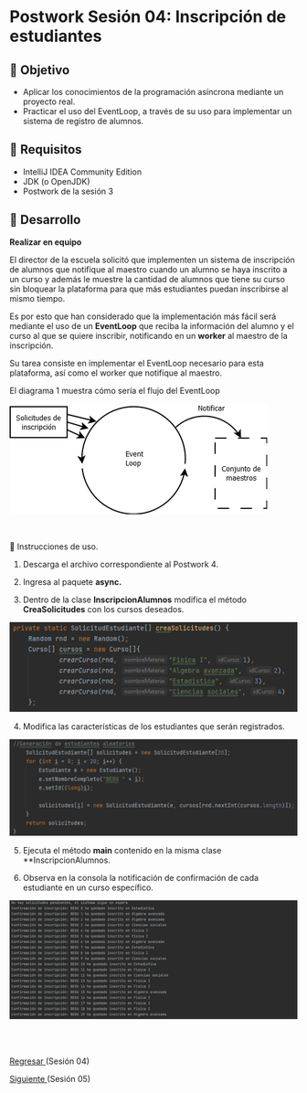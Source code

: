 # Postwork Sesión 04: Inscripción de estudiantes

## 🎩 Objetivo

- Aplicar los conocimientos de la programación asíncrona mediante un proyecto real.
- Practicar el uso del EventLoop, a través de su uso para implementar un sistema de registro de alumnos.

## 🎯 Requisitos

- IntelliJ IDEA Community Edition
- JDK (o OpenJDK)
- Postwork de la sesión 3

## 🚀 Desarrollo

**Realizar en equipo**

El director de la escuela solicitó que implementen un sistema de inscripción de alumnos que notifique al maestro cuando un alumno se haya inscrito a un curso y además le muestre la cantidad de alumnos que tiene su curso sin bloquear la plataforma para que más estudiantes puedan inscribirse al mismo tiempo.

Es por esto que han considerado que la implementación más fácil será mediante el uso de un **EventLoop** que reciba la información del alumno y el curso al que se quiere inscribir, notificando en un **worker** al maestro de la inscripción.

Su tarea consiste en implementar el EventLoop necesario para esta plataforma, así como el worker que notifique al maestro.

El diagrama 1 muestra cómo sería el flujo del EventLoop

![diagrama1](img/diagrama1.png)

<br/>

🚀 Instrucciones de uso.

1. Descarga el archivo correspondiente al Postwork 4.

2. Ingresa al paquete **async.**

3. Dentro de la clase **InscripcionAlumnos** modifica el método **CreaSolicitudes** con los cursos deseados.

![diagrama2](img/creaSolicitudes.png)

4. Modifica las características de los estudiantes que serán registrados.

![diagrama3](img/generaEstudiantes.png)

5. Ejecuta el método **main** contenido en la misma clase **InscripcionAlumnos.



6. Observa en la consola la notificación de confirmación de cada estudiante en un curso específico.

![diagrama4](img/Notificacion.png)

<br/>
      <br/>

[Regresar ](../Readme.md)(Sesión 04)

[Siguiente ](../../Sesion-05/Readme.md)(Sesión 05)
